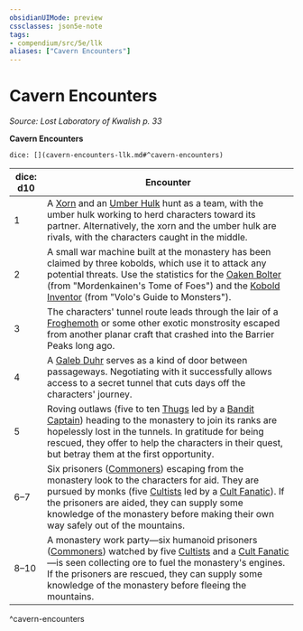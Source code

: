 ```yaml
---
obsidianUIMode: preview
cssclasses: json5e-note
tags:
- compendium/src/5e/llk
aliases: ["Cavern Encounters"]
---
```

# Cavern Encounters
*Source: Lost Laboratory of Kwalish p. 33* 

**Cavern Encounters**

`dice: [](cavern-encounters-llk.md#^cavern-encounters)`

| dice: d10 | Encounter |
|-----------|-----------|
| 1 | A [Xorn](/3-Mechanics/CLI/bestiary/elemental/xorn.md) and an [Umber Hulk](/3-Mechanics/CLI/bestiary/monstrosity/umber-hulk.md) hunt as a team, with the umber hulk working to herd characters toward its partner. Alternatively, the xorn and the umber hulk are rivals, with the characters caught in the middle. |
| 2 | A small war machine built at the monastery has been claimed by three kobolds, which use it to attack any potential threats. Use the statistics for the [Oaken Bolter](/3-Mechanics/CLI/bestiary/construct/clockwork-oaken-bolter-mpmm.md) (from "Mordenkainen's Tome of Foes") and the [Kobold Inventor](/3-Mechanics/CLI/bestiary/humanoid/kobold-inventor-mpmm.md) (from "Volo's Guide to Monsters"). |
| 3 | The characters' tunnel route leads through the lair of a [Froghemoth](/3-Mechanics/CLI/bestiary/monstrosity/froghemoth-mpmm.md) or some other exotic monstrosity escaped from another planar craft that crashed into the Barrier Peaks long ago. |
| 4 | A [Galeb Duhr](/3-Mechanics/CLI/bestiary/elemental/galeb-duhr.md) serves as a kind of door between passageways. Negotiating with it successfully allows access to a secret tunnel that cuts days off the characters' journey. |
| 5 | Roving outlaws (five to ten [Thugs](/3-Mechanics/CLI/bestiary/humanoid/thug.md) led by a [Bandit Captain](/3-Mechanics/CLI/bestiary/humanoid/bandit-captain.md)) heading to the monastery to join its ranks are hopelessly lost in the tunnels. In gratitude for being rescued, they offer to help the characters in their quest, but betray them at the first opportunity. |
| 6–7 | Six prisoners ([Commoners](/3-Mechanics/CLI/bestiary/humanoid/commoner.md)) escaping from the monastery look to the characters for aid. They are pursued by monks (five [Cultists](/3-Mechanics/CLI/bestiary/humanoid/cultist.md) led by a [Cult Fanatic](/3-Mechanics/CLI/bestiary/humanoid/cult-fanatic.md)). If the prisoners are aided, they can supply some knowledge of the monastery before making their own way safely out of the mountains. |
| 8–10 | A monastery work party—six humanoid prisoners ([Commoners](/3-Mechanics/CLI/bestiary/humanoid/commoner.md)) watched by five [Cultists](/3-Mechanics/CLI/bestiary/humanoid/cultist.md) and a [Cult Fanatic](/3-Mechanics/CLI/bestiary/humanoid/cult-fanatic.md)—is seen collecting ore to fuel the monastery's engines. If the prisoners are rescued, they can supply some knowledge of the monastery before fleeing the mountains. |
^cavern-encounters